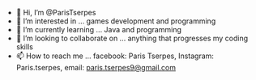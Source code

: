 - 👋 Hi, I’m @ParisTserpes
- 👀 I’m interested in ... games development and programming
- 🌱 I’m currently learning ... Java and programming
- 💞️ I’m looking to collaborate on ... anything that progresses my coding skills
- 📫 How to reach me ... facebook: Paris Tserpes, Instagram: Paris.tserpes, email: paris.tserpes9@gmail.com

<!---
ParisTserpes/ParisTserpes is a ✨ special ✨ repository because its `README.md` (this file) appears on your GitHub profile.
You can click the Preview link to take a look at your changes.
--->
